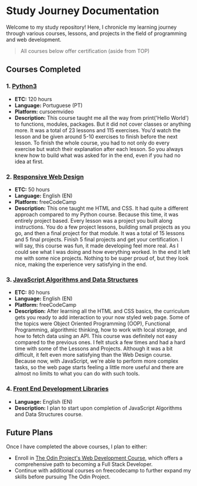 # Study Journey Documentation

Welcome to my study repository! Here, I chronicle my learning journey through various courses, lessons, and projects in the field of programming and web development.
>All courses below offer certification (aside from TOP)

## Courses Completed

### 1. [Python3](https://www.cursoemvideo.com/curso/python-3-mundo-1/)
- **ETC:** 120 hours
- **Language:** Portuguese (PT)
- **Platform:** cursoemvideo
- **Description:** This course taught me all the way from print('Hello World') to functions, modules, packages. But it did not cover classes or anything more. It was a total of 23 lessons and 115 exercises. You'd watch the lesson and be given around 5-10 exercises to finish before the next lesson. To finish the whole course, you had to not only do every exercise but watch their explanation after each lesson. So you always knew how to build what was asked for in the end, even if you had no idea at first.

### 2. [Responsive Web Design](https://www.freecodecamp.org/learn/2022/responsive-web-design/)
- **ETC:** 50 hours
- **Language:** English (EN)
- **Platform:** freeCodeCamp
- **Description:** This one taught me HTML and CSS. It had quite a different approach compared to my Python course. Because this time, it was entirely project based. Every lesson was a project you built along instructions. You do a few project lessons, building small projects as you go, and then a final project for that module. It was a total of 15 lessons and 5 final projects. Finish 5 final projects and get your certification. I will say, this course was fun, it made developing feel more real. As I could see what I was doing and how everything worked. In the end it left me with some nice projects. Nothing to be super proud of, but they look nice, making the experience very satisfying in the end.

### 3. [JavaScript Algorithms and Data Structures](https://www.freecodecamp.org/learn/javascript-algorithms-and-data-structures-v8/)
- **ETC:** 80 hours
- **Language:** English (EN)
- **Platform:** freeCodeCamp
- **Description:** After learning all the HTML and CSS basics, the curriculum gets you ready to add interaction to your now styled web page. Some of the topics were Object Oriented Programming (OOP), Functional Programming, algorithmic thinking, how to work with local storage, and how to fetch data using an API. This course was definitely not easy compared to the previous ones. I felt stuck a few times and had a hard time with some of the Lessons and Projects. Although it was a bit difficult, it felt even more satisfying than the Web Design course. Because now, with JavaScript, we're able to perform more complex tasks, so the web page starts feeling a little more useful and there are almost no limits to what you can do with such tools.

### 4. [Front End Development Libraries](https://www.freecodecamp.org/learn/front-end-development-libraries/)
- **Language:** English (EN)
- **Description:** I plan to start upon completion of JavaScript Algorithms and Data Structures course.

## Future Plans

Once I have completed the above courses, I plan to either:

- Enroll in [The Odin Project's Web Development Course](https://www.theodinproject.com/paths), which offers a comprehensive path to becoming a Full Stack Developer.
- Continue with additional courses on freecodecamp to further expand my skills before pursuing The Odin Project.
